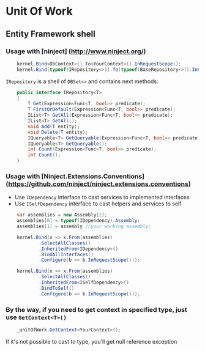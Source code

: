 # Unit Of Work
## Entity Framework shell



### Usage with [ninject] (http://www.ninject.org/)

```c#
	kernel.Bind<DbContext>().To<YourContext>().InRequestScope();
	kernel.Bind(typeof(IRepository<>)).To(typeof(BaseRepository<>)).InRequestScope();
```

```IRepository``` is a shell of ```DBSet<>``` and contains next methods:
```c#
	public interface IRepository<T>
	{
		T Get(Expression<Func<T, bool>> predicate);
		T FirstOrDefault(Expression<Func<T, bool>> predicate);
		IList<T> GetAll(Expression<Func<T, bool>> predicate);
		IList<T> GetAll();
		void Add(T entity);
		void Delete(T entity);
		IQueryable<T> GetQueryable(Expression<Func<T, bool>> predicate);
		IQueryable<T> GetQueryable();
		int Count(Expression<Func<T, bool>> predicate);
		int Count();
	}
```

### Usage with [Ninject.Extensions.Conventions] (https://github.com/ninject/ninject.extensions.conventions)
* Use ```IDependency``` interface to cast services to implemented interfaces
* Use ```ISelfDependency``` interface to cast helpers and services to self

```c#
	var assemblies = new Assembly[2];
	assemblies[0] = typeof(IDependency).Assembly;
	assemblies[1] = assembly //your working assembly;

	kernel.Bind(x => x.From(assemblies)
			.SelectAllClasses()
			.InheritedFrom<IDependency>()
			.BindAllInterfaces()
			.Configure(b => b.InRequestScope()));

	kernel.Bind(x => x.From(assemblies)
			.SelectAllClasses()
			.InheritedFrom<ISelfDependency>()
			.BindToSelf()
			.Configure(b => b.InRequestScope()));
```

### By the way, if you need to get context in specified type, just use ```GetContext<T>()```
```c#
	_unitOfWork.GetContext<YourContext>();
```
If it's not possible to cast to type, you'll get null reference exception

